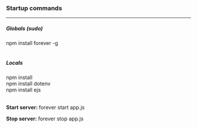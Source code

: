 <h3>Startup commands</h3>
<hr>

<h5>Globals (sudo)</h5>
npm install forever -g
<br><br>

<h5>Locals</h5>
npm install         <br>
npm install dotenv  <br>
npm install ejs     <br>
<br>

<p><b>Start server: </b>forever start app.js</p> 
<p><b>Stop server: </b>forever stop app.js</p> 